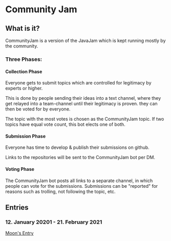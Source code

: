 # Community Jam

## What is it?
CommunityJam is a version of the JavaJam which is kept running mostly by the community.

### Three Phases:

#### Collection Phase
Everyone gets to submit topics which are controlled for legitimacy by experts or higher.

This is done by people sending their ideas into a text channel, where they get relayed into a team-channel until their legitimacy is proven.
they can then be voted for by everyone.

The topic with the most votes is chosen as the CommunityJam topic.
If two topics have equal vote count, this bot elects one of both.

#### Submission Phase
Everyone has time to develop & publish their submissions on github.

Links to the repositories will be sent to the CommunityJam bot per DM.

#### Voting Phase

The CommunityJam bot posts all links to a separate channel, in which people can vote for the submissions.
Submissions can be "reported" for reasons such as trolling, not following the topic, etc.

## Entries

### 12. January 20201 - 21. February 2021

[Moon's Entry](https://github.com/MoonTM-GIT/MoonTM-GIT "Moon's Entry")

